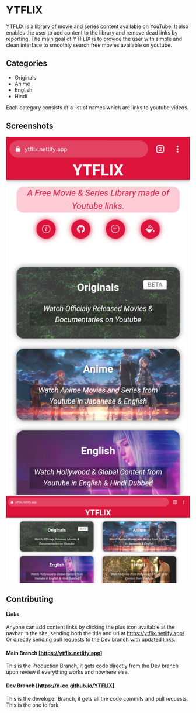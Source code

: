 # YTFLIX
YTFLIX is a library of movie and series content available on YouTube. It also enables the user to add content to the library and remove dead links by reporting. The main goal of YTFLIX is to provide the user with simple and clean interface to smoothly search free movies available on youtube.

## Categories
- Originals
- Anime
- English
- Hindi

Each category consists of a list of names which are links to youtube videos.

## Screenshots
![](Assets/Screenshots/1.png)
![](Assets/Screenshots/2.png)
## Contributing
#### Links
Anyone can add content links by clicking the plus icon available at the navbar in the site, sending both the title and url at https://ytflix.netlify.app/
Or directly sending pull requests to the Dev branch with updated links.
#### Main Branch [https://ytflix.netlify.app]
This is the Production Branch, it gets code directly from the Dev branch upon review if everything works and nowhere else.
#### Dev Branch [https://n-ce.github.io/YTFLIX]
This is the developer Branch, it gets all the code commits and pull requests. This is the one to fork.
